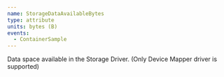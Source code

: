 ```yaml
---
name: StorageDataAvailableBytes
type: attribute
units: bytes (B)
events:
  - ContainerSample
---
```


Data space available in the Storage Driver. (Only Device Mapper driver is supported)